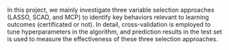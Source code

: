 In this project, we mainly investigate three variable selection approaches (LASSO, SCAD, and MCP) to identify key behaviors relevant to learning outcomes (certificated or not).
In detail, cross-validation is employed to tune hyperparameters in the algorithm, and prediction results in the test set is used to measure the effectiveness of these three selection approaches.

